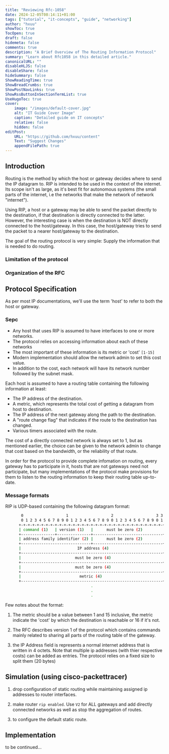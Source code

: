 ```yaml
---
title: "Reviewing Rfc-1058"
date: 2024-12-05T08:14:11+01:00
tags: ["tutorial", "it-concepts", "guide", "networking"]
author: "hxuu"
showToc: true
TocOpen: true
draft: false
hidemeta: false
comments: true
description: "A Brief Overview of The Routing Information Protocol"
summary: "Learn about Rfc1058 in this detailed article."
canonicalURL: ""
disableHLJS: false
disableShare: false
hideSummary: false
ShowReadingTime: true
ShowBreadCrumbs: true
ShowPostNavLinks: true
ShowRssButtonInSectionTermList: true
UseHugoToc: true
cover:
    image: "/images/default-cover.jpg"
    alt: "IT Guide Cover Image"
    caption: "Detailed guide on IT concepts"
    relative: false
    hidden: false
editPost:
    URL: "https://github.com/hxuu/content"
    Text: "Suggest Changes"
    appendFilePath: true
---
```


## Introduction

Routing is the method by which the host or gateway decides where to send the IP
datagram to. RIP is intended to be used in the context of the internet. Its scope
isn't as large, as it's best fit for autonomous systems (the small parts of the internet,
i.e the networks that make the network of network "internet").

Using RIP, a host or a gateway may be able to send the packet directly to the destination,
if that destination is directly connected to the latter. However, the interesting case
is when the destination is NOT directly connected to the host/gateway. In this case,
the host/gateway tries to send the packet to a nearer host/gateway to the destination.

The goal of the routing protocol is very simple: Supply the information that is needed
to do routing.

### Limitation of the protocol
### Organization of the RFC

## Protocol Specification

As per most IP documentations, we'll use the term 'host' to refer to both the host
or gateway.

### Sepc

- Any host that uses RIP is assumed to have interfaces to one or more networks.
- The protocol relies on accessing information about each of these networks
- The most important of these information is its metric or 'cost' `[1-15]`
- Modern implementation should allow the network admin to set this cost value.
- In addition to the cost, each network will have its network number followed by
the subnet mask.

Each host is assumed to have a routing table containing the following information at
least:

- The IP address of the destination.
- A metric, which represents the total cost of getting a datagram from host to destination.
- The IP address of the next gateway along the path to the destination.
- A "route change flag" that indicates if the route to the destination has changed.
- Various timers associated with the route.

The cost of a directly connected network is always set to 1, but as mentioned earlier,
the choice can be given to the network admin to change that cost based on the bandwidth,
or the reliability of that route.

In order for the protocol to provide complete infomation on routing, every gateway
has to participate in it, hosts that are not gateways need not participate, but many
implementations of the protocol make provisions for them to listen to the routing
information to keep their routing table up-to-date.

### Message formats

RIP is UDP-based containing the following datagram format:

```bash
       0                   1                   2                   3 3
       0 1 2 3 4 5 6 7 8 9 0 1 2 3 4 5 6 7 8 9 0 1 2 3 4 5 6 7 8 9 0 1
      +-+-+-+-+-+-+-+-+-+-+-+-+-+-+-+-+-+-+-+-+-+-+-+-+-+-+-+-+-+-+-+-+
      | command (1)   | version (1)   |      must be zero (2)         |
      +---------------+---------------+-------------------------------+
      | address family identifier (2) |      must be zero (2)         |
      +-------------------------------+-------------------------------+
      |                         IP address (4)                        |
      +---------------------------------------------------------------+
      |                        must be zero (4)                       |
      +---------------------------------------------------------------+
      |                        must be zero (4)                       |
      +---------------------------------------------------------------+
      |                          metric (4)                           |
      +---------------------------------------------------------------+
                                      .
                                      .
                                      .
```

Few notes about the format:

1. The metric should be a value between 1 and 15 inclusive, the metric indicate
the 'cost' by which the destination is reachable or 16 if it's not.

2. The RFC describes version 1 of the protocol which contains commands mainly related
to sharing all parts of the routing table of the gateway.

3. the IP Address field is represents a normal internet address that is written
in 4 octets. Note that multiple ip addresses (with thier respective costs) can be
added as entries. The protocol relies on a fixed size to split them (20 bytes)


## Simulation (using cisco-packettracer)

1. drop configuration of static routing while maintaining assigned ip addresses
to router interfaces.

2. make router `rip enabled`. Use `V2` for ALL gateways and add directly connected
networks as well as stop the aggregation of routes.

3. to configure the default static route.


## Implementation

to be continued...
